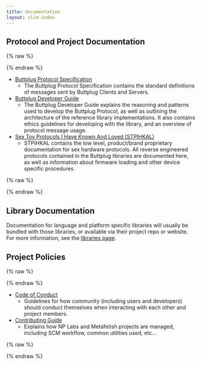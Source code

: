 ```yaml
---
title: documentation
layout: slim-index
---
```


## Protocol and Project Documentation

{% raw %}
<div class="doc-list">
{% endraw %}

* [Buttplug Protocol Specification](https://metafetish.github.io/buttplug)
  * The Buttplug Protocol Specification contains the standard definitions of messages sent by Buttplug Clients and Servers.
* [Buttplug Developer Guide](https://metafetish.github.io/buttplug-developer-guide)
  * The Buttplug Developer Guide explains the reasoning and patterns used to develop the Buttplug Protocol, as well as outlining the architecture of the reference library implementations. It also contains ethics guidelines for developing with the library, and an overview of protocol message usage.
* [Sex Toy Protocols I Have Known And Loved (STPIHKAL)](https://metafetish.github.io/buttplug-developer-guide)
  * STPIHKAL contains the low level, product/brand proprietary documentation for sex hardware protocols. All reverse engineered protocols contained in the Buttplug libraries are documented here, as well as information about firmware loading and other device specific procedures.

{% raw %}
</div>
{% endraw %}

## Library Documentation

Documentation for language and platform specific libraries will usually be bundled with those libraries, or available via their project repo or website. For more information, see the [libraries page](/libraries).

## Project Policies

{% raw %}
<div class="doc-list">
{% endraw %}

* [Code of Conduct](https://github.com/metafetish/metafetish-project-docs/blob/master/CODE_OF_CONDUCT.md)
  * Guidelines for how community (including users and developers) should conduct themselves when interacting with each other and project members.
* [Contributing Guide](https://github.com/metafetish/metafetish-project-docs/blob/master/CONTRIBUTING.md)
  * Explains how NP Labs and Metafetish projects are managed, including SCM workflow, common utilities used, etc...

{% raw %}
</div>
{% endraw %}
